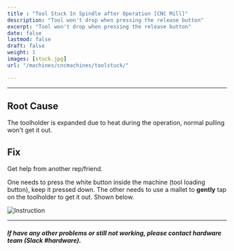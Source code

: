 ```yaml
---
title : "Tool Stuck In Spindle after Operation [CNC Mill]"
description: "Tool won't drop when pressing the release button"
excerpt: "Tool won't drop when pressing the release button"
date: false
lastmod: false
draft: false
weight: 1
images: [stuck.jpg]
url: "/machines/cncmachines/toolstuck/"

---
```

---

## Root Cause

The toolholder is expanded due to heat during the operation, normal pulling won't get it out.

## Fix

Get help from another rep/friend.

One needs to press the white button inside the machine (tool loading button), keep it pressed down. The other needs to use a mallet to **gently** tap on the toolholder to get it out. Shown below.

![Instruction](instruction.png)

---

##### If have any other problems or still not working, please contact hardware team (Slack #hardware).
